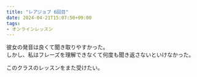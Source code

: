 ```yaml
---
title: "レアジョブ 6回目"
date: 2024-04-21T15:07:50+09:00
tags:
- オンラインレッスン
---
```



彼女の発音は良くて聞き取りやすかった。  
しかし、私はフレーズを理解できなくて何度も聞き返さないといけなかった。

このクラスのレッスンをまた受けたい。